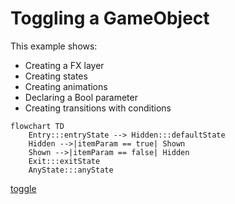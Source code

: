 # Toggling a GameObject
This example shows:

- Creating a FX layer
- Creating states
- Creating animations
- Declaring a Bool parameter
- Creating transitions with conditions

```mermaid
flowchart TD
    Entry:::entryState --> Hidden:::defaultState
    Hidden -->|itemParam == true| Shown
    Shown -->|itemParam == false| Hidden
    Exit:::exitState
    AnyState:::anyState
```

<!-- ![sx_2022-02-25_00-47-15_dDwKV4bsE2](https://user-images.githubusercontent.com/60819407/155912947-7e5ac988-71f7-44cd-b526-2e245faffcd9.png) -->

[toggle](https://raw.githubusercontent.com/Happyrobot33/av3-animator-as-code/main/Packages/com.happyrobot33.animatorascode/Editor/Framework/Examples/GenExample0_ToggleGo.cs ":include :type=code csharp")

